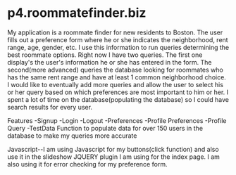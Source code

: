 p4.roommatefinder.biz
=====================


My application is a roommate finder for new residents to Boston. The user fills out a preference form
where he or she indicates the neighborhood, rent range, age, gender, etc. I use this information to run queries determining
the best roommate options. Right now I have two queries. The first one display's the user's information he or she
has entered in the form. The second(more advanced) queries the database looking for roommates who has the same
rent range and have at least 1 common neighborhood choice. I would like to eventually add more queries and allow the
user to select his or her query based on which preferences are most important to him or her. I spent a lot of time on the
database(populating the database) so I could have search results for every user.

Features
-Signup
-Login
-Logout
-Preferences
-Profile Preferences
-Profile Query
-TestData Function to populate data for over 150 users in the database to make my queries more accurate

Javascript--I am using Javascript for my buttons(click function) and also use it in the slideshow JQUERY plugin I am using
for the index page. I am also using it for error checking for my preference form.

